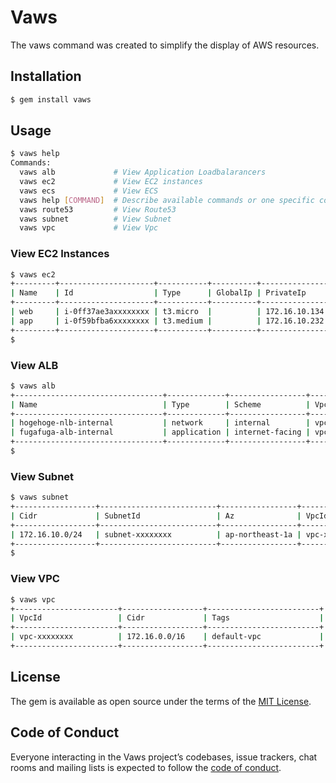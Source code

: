 # Vaws

The vaws command was created to simplify the display of AWS resources.

## Installation

```bash
$ gem install vaws
```

## Usage

```bash
$ vaws help
Commands:
  vaws alb             # View Application Loadbalarancers
  vaws ec2             # View EC2 instances
  vaws ecs             # View ECS
  vaws help [COMMAND]  # Describe available commands or one specific command
  vaws route53         # View Route53
  vaws subnet          # View Subnet
  vaws vpc             # View Vpc
```

### View EC2 Instances

```bash
$ vaws ec2
+---------+---------------------+-----------+----------+---------------+---------+
| Name    | Id                  | Type      | GlobalIp | PrivateIp     | Status  |
+---------+---------------------+-----------+----------+---------------+---------+
| web     | i-0ff37ae3axxxxxxxx | t3.micro  |          | 172.16.10.134 | stopped |
| app     | i-0f59bfba6xxxxxxxx | t3.medium |          | 172.16.10.232 | stopped |
+---------+---------------------+-----------+----------+---------------+---------+
$
```

### View ALB

```bash
$ vaws alb
+---------------------------------+-------------+-----------------+-----------------------+--------------------------------------------------+-----------------------------------------------------------------------------------+
| Name                            | Type        | Scheme          | Vpc                   | Short_Arn                                        | Dns                                                                               |
+---------------------------------+-------------+-----------------+-----------------------+--------------------------------------------------+-----------------------------------------------------------------------------------+
| hogehoge-nlb-internal           | network     | internal        | vpc-xxxxxxxx          | hogehoge-nlb-internal/xxxxxxxxxxxxxxx            | hogehoge-nlb-internal-xxxxxxxxxxxxxxxx.elb.ap-northeast-1.amazonaws.com           |
| fugafuga-alb-internal           | application | internet-facing | vpc-xxxxxxxx          | fugafuga-alb-internal/xxxxxxxxxxxxxxx            | fugafuga-alb-internal-xxxxxxxxxxxxxxxx.ap-northeast-1.elb.amazonaws.com           |
+---------------------------------+-------------+-----------------+-----------------------+--------------------------------------------------+-----------------------------------------------------------------------------------+
$ 
```

### View Subnet

```bash
$ vaws subnet
+------------------+--------------------------+-----------------+-----------------------+
| Cidr             | SubnetId                 | Az              | VpcId                 |
+------------------+--------------------------+-----------------+-----------------------+
| 172.16.10.0/24   | subnet-xxxxxxxx          | ap-northeast-1a | vpc-xxxxxxxx          |
+------------------+--------------------------+-----------------+-----------------------+
$ 
```

### View VPC

```bash
$ vaws vpc
+-----------------------+------------------+-------------------------+
| VpcId                 | Cidr             | Tags                    |
+-----------------------+------------------+-------------------------+
| vpc-xxxxxxxx          | 172.16.0.0/16    | default-vpc             |
+-----------------------+------------------+-------------------------+
```

## License

The gem is available as open source under the terms of the [MIT License](https://opensource.org/licenses/MIT).

## Code of Conduct

Everyone interacting in the Vaws project’s codebases, issue trackers, chat rooms and mailing lists is expected to follow the [code of conduct](https://github.com/[USERNAME]/vaws/blob/master/CODE_OF_CONDUCT.md).

